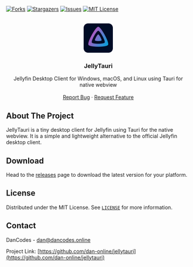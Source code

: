 [![Forks][forks-shield]][forks-url]
[![Stargazers][stars-shield]][stars-url]
[![Issues][issues-shield]][issues-url]
[![MIT License][license-shield]][license-url]

<br />
<div align="center">
  <a href="https://github.com/dan-online/jellytauri">
    <img src="public/jellyfin.png" alt="Logo" width="80" height="80">
  </a>

<h3 align="center">JellyTauri</h3>

  <p align="center">
    Jellyfin Desktop Client for Windows, macOS, and Linux using Tauri for native webview
    <!-- <br /> -->
    <!-- <a href="https://github.com/dan-online/jellytauri"><strong>Explore the docs »</strong></a> -->
    <br />
    <br />
    <a href="https://github.com/dan-online/jellytauri/issues">Report Bug</a>
    ·
    <a href="https://github.com/dan-online/jellytauri/issues">Request Feature</a>
  </p>
</div>

## About The Project

JellyTauri is a tiny desktop client for Jellyfin using Tauri for the native webview. It is a simple and lightweight alternative to the official Jellyfin desktop client.

## Download

Head to the [releases](https://github.com/dan-online/jellytauri/releases) page to download the latest version for your platform.

## License

Distributed under the MIT License. See [`LICENSE`](https://dancodes.mit-license.org/2024) for more information.

## Contact

DanCodes - <dan@dancodes.online>

Project Link: [https://github.com/dan-online/jellytauri](https://github.com/dan-online/jellytauri)

[contributors-shield]: https://img.shields.io/github/contributors/dan-online/jellytauri.svg?style=for-the-badge
[contributors-url]: https://github.com/dan-online/jellytauri/graphs/contributors
[forks-shield]: https://img.shields.io/github/forks/dan-online/jellytauri.svg?style=for-the-badge
[forks-url]: https://github.com/dan-online/jellytauri/network/members
[stars-shield]: https://img.shields.io/github/stars/dan-online/jellytauri.svg?style=for-the-badge
[stars-url]: https://github.com/dan-online/jellytauri/stargazers
[issues-shield]: https://img.shields.io/github/issues/dan-online/jellytauri.svg?style=for-the-badge
[issues-url]: https://github.com/dan-online/jellytauri/issues
[license-shield]: https://img.shields.io/github/license/dan-online/jellytauri.svg?style=for-the-badge
[license-url]: https://github.com/dan-online/jellytauri/blob/master/LICENSE.txt
